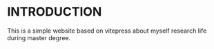 # INTRODUCTION

This is a simple website based on vitepress about myself research life during master degree. 